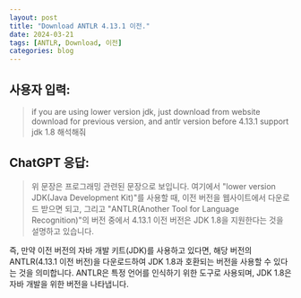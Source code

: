 ```yaml
---
layout: post
title: "Download ANTLR 4.13.1 이전."
date: 2024-03-21
tags: [ANTLR, Download, 이전]
categories: blog
---
```


## 사용자 입력:
> if you are using lower version jdk, just download from website download for previous version, and antlr version before 4.13.1 support jdk 1.8 해석해줘

## ChatGPT 응답:
> 위 문장은 프로그래밍 관련된 문장으로 보입니다. 여기에서 "lower version JDK(Java Development Kit)"를 사용할 때, 이전 버전을 웹사이트에서 다운로드 받으면 되고, 그리고 "ANTLR(Another Tool for Language Recognition)"의 버전 중에서 4.13.1 이전 버전은 JDK 1.8을 지원한다는 것을 설명하고 있습니다. 

즉, 만약 이전 버전의 자바 개발 키트(JDK)를 사용하고 있다면, 해당 버전의 ANTLR(4.13.1 이전 버전)을 다운로드하여 JDK 1.8과 호환되는 버전을 사용할 수 있다는 것을 의미합니다. ANTLR은 특정 언어를 인식하기 위한 도구로 사용되며, JDK 1.8은 자바 개발을 위한 버전을 나타냅니다.

